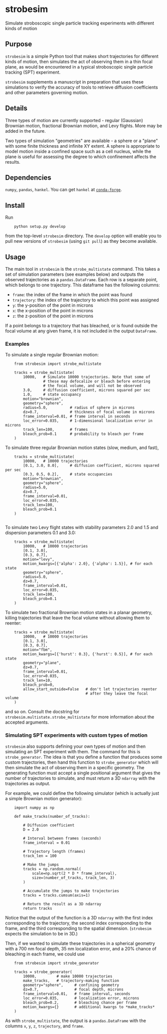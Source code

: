 # strobesim
Simulate stroboscopic single particle tracking experiments with different kinds of motion

## Purpose

`strobesim` is a simple Python tool that makes short trajectories for different kinds
of motion, then simulates the act of observing them in a thin focal plane, as 
would be encountered in a typical stroboscopic single particle tracking (SPT)
experiment. 

`strobesim` supplements a manuscript in preparation that uses these simulations
to verify the accuracy of tools to retrieve diffusion coefficients and other
parameters governing motion.

## Details

Three types of motion are currently supported - regular (Gaussian) Brownian motion,
fractional Brownian motion, and Levy flights. More may be added in the future.

Two types of simulation "geometries" are available - a sphere or a "plane"
with some finite thickness and
infinite XY extent. A sphere is appropriate to model motion inside a confined
space such as a cell nucleus, while the plane is useful for assessing the degree
to which confinement affects the results.

## Dependencies

`numpy`, `pandas`, `hankel`. You can get `hankel` at [`conda-forge`](https://anaconda.org/conda-forge/hankel). 

## Install

Run
```
    python setup.py develop
```

from the top-level `strobesim` directory. The `develop` option will enable
you to pull new versions of `strobesim` (using `git pull`) as they become
available.

## Usage 

The main tool in `strobesim` is the
`strobe_multistate` command. This takes a set of simulation 
parameters (see examples below) and outputs the observed trajectories
as a `pandas.DataFrame`. Each row is a separate point,
which belongs to one trajectory. This dataframe has the following columns:

 - `frame`: the index of the frame in which the point was found
 - `trajectory`: the index of the trajectory to which this point was assigned
 - `y`: the y-position of the point in microns
 - `x`: the x-position of the point in microns
 - `z`: the z-position of the point in microns

If a point belongs to a trajectory that has bleached, or is found 
outside the focal volume at any given frame, it is not included in 
the output `DataFrame`. 

### Examples

To simulate a single regular Brownian motion:
```
    from strobesim import strobe_multistate

    tracks = strobe_multistate(
        10000,   # Simulate 10000 trajectories. Note that some of 
                 # these may defocalize or bleach before entering
                 # the focal volume, and will not be observed
        3.0,     # diffusion coefficient, microns squared per sec
        1.0,     # state occupancy
        motion="brownian",
        geometry="sphere",
        radius=5.0,          # radius of sphere in microns
        dz=0.7,              # thickness of focal volume in microns
        frame_interval=0.01, # frame interval in seconds
        loc_error=0.035,     # 1-dimensional localization error in microns
        track_len=100,       # frames
        bleach_prob=0.1      # probability to bleach per frame
    )

```

To simulate three regular Brownian motion states (slow, medium, and 
fast), 
```
    tracks = strobe_multistate(
        10000,   # 10000 trajectories
        [0.1, 3.0, 8.0],     # diffusion coefficient, microns squared per sec
        [0.3, 0.5, 0.2],     # state occupancies
        motion="brownian",
        geometry="sphere",
        radius=5.0,
        dz=0.7,
        frame_interval=0.01,
        loc_error=0.035,
        track_len=100,
        bleach_prob=0.1
    )
   
```

To simulate two Levy flight states with stability parameters 2.0
and 1.5 and dispersion parameters 0.1 and 3.0:
```
    tracks = strobe_multistate(
        10000,   # 10000 trajectories
        [0.1, 3.0],
        [0.3, 0.7],
        motion="levy",
        motion_kwargs=[{'alpha': 2.0}, {'alpha': 1.5}], # for each state
        geometry="sphere",
        radius=5.0,
        dz=0.7,
        frame_interval=0.01,
        loc_error=0.035,
        track_len=100,
        bleach_prob=0.1
    )

```

To simulate two fractional Brownian motion states in a planar 
geometry, killing trajectories that leave the focal volume without
allowing them to reenter:
```
    tracks = strobe_multistate(
        10000,   # 10000 trajectories
        [0.1, 3.0],
        [0.3, 0.7],
        motion="fbm",
        motion_kwargs=[{'hurst': 0.3}, {'hurst': 0.5}], # for each state
        geometry="plane",
        dz=0.7,
        frame_interval=0.01,
        loc_error=0.035,
        track_len=10,
        bleach_prob=0,
        allow_start_outside=False   # don't let trajectories reenter
                                    # after they leave the focal volume
    )

```

and so on. Consult the docstring for `strobesim.multistate.strobe_multistate`
for more information about the accepted arguments.

### Simulating SPT experiments with custom types of motion

`strobesim` also supports defining your own types of motion and 
then simulating an SPT experiment with them. The command for this
is `strobe_generator`. The idea is that you define a function that 
produces some custom trajectories, then hand this function
to `strobe_generator` which will then simulate the act of observing
them in a specific geometry. The generating function must accept
a single positional argument that gives the number of trajectories
to simulate, and must return a 3D `ndarray` with the trajectories as
output. 

For example, we could define the following simulator (which is actually
just a simple Brownian motion generator):
```
    import numpy as np

    def make_tracks(number_of_tracks):

        # Diffusion coefficient
        D = 2.0

        # Interval between frames (seconds)
        frame_interval = 0.01

        # Trajectory length (frames)
        track_len = 100

        # Make the jumps
        tracks = np.random.normal(
            scale=np.sqrt(2 * D * frame_interval),
            size=(number_of_tracks, track_len, 3)
        )

        # Accumulate the jumps to make trajectories
        tracks = tracks.cumsum(axis=1)

        # Return the result as a 3D ndarray
        return tracks

```

Notice that the output of the function is a 3D `ndarray` with 
the first index corresponding to the trajectory, the second 
index corresponding to the frame, and the third 
corresponding to the spatial dimension. (`strobesim` expects
the simulation to be in 3D.)

Then, if we wanted to simulate these trajectories in a spherical
geometry with a 700 nm focal depth, 35 nm localization error, and 
a 20\% chance of bleaching in each frame, we could use

```
    from strobesim import strobe_generator

    tracks = strobe_generator(
        10000,         # make 10000 trajectories
        make_tracks,   # trajectory-making function
        geometry="sphere",     # confining geometry
        dz=0.7,                # focal depth, microns
        frame_interval=0.01,   # frame interval, seconds
        loc_error=0.035,       # localization error, microns
        bleach_prob=0.2,       # bleaching chance per frame
        motion_kwargs={}       # additional kwargs to *make_tracks*
    )

```

As with `strobe_multistate`, the output is a `pandas.DataFrame` with the 
columns `x`, `y`, `z`, `trajectory`, and `frame`.
